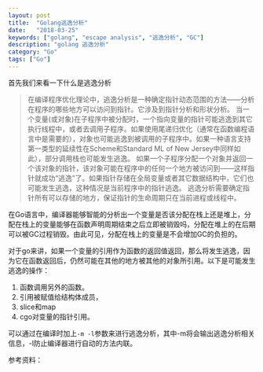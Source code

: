 ```yaml
---
layout: post
title:  "Golang逃逸分析"
date:   "2018-03-25"
keywords: ["golang", "escape analysis", "逃逸分析", "GC"]
description: "golang 逃逸分析"
category: "Go"
tags: ["Go"]
---
```


首先我们来看一下什么是逃逸分析

> 在编译程序优化理论中，逃逸分析是一种确定指针动态范围的方法——分析在程序的哪些地方可以访问到指针。它涉及到指针分析和形状分析。 当一个变量(或对象)在子程序中被分配时，一个指向变量的指针可能逃逸到其它执行线程中，或者去调用子程序。如果使用尾递归优化（通常在函数编程语言中是需要的），对象也可能逃逸到被调用的子程序中。如果一种语言支持第一类型的延续性在Scheme和Standard ML of New Jersey中同样如此），部分调用栈也可能发生逃逸。 如果一个子程序分配一个对象并返回一个该对象的指针，该对象可能在程序中的任何一个地方被访问到——这样指针就成功“逃逸”了。如果指针存储在全局变量或者其它数据结构中，它们也可能发生逃逸，这种情况是当前程序中的指针逃逸。 逃逸分析需要确定指针所有可以存储的地方，保证指针的生命周期只在当前进程或线程中。


在Go语言中，编译器能够智能的分析出一个变量是否该分配在栈上还是堆上，分配在栈上的变量能够在函数声明周期结束之后立即被销毁吗，分配在堆上的在后期可以被GC过程销毁。由此可见，分配在栈上的变量是不会增加GC的负担的。

对于go来讲，如果一个变量的引用作为函数的返回值返回，那么将发生逃逸，因为它在函数返回后，仍然可能在其他的地方被其他的对象所引用。以下是可能发生逃逸的操作：

1. 函数调用另外的函数。
2. 引用被赋值给结构体成员，
3. slice和map
4. cgo对变量的指针引用。

可以通过在编译时加上`-m -l`参数来进行逃逸分析，其中-m将会输出逃逸分析相关信息，-l防止编译器进行自动的方法内联。


参考资料：
